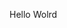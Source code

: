 Hello Wolrd




























































































































































































































































































































































































































































































































































































































































































































































































































































































































































































































































































































































































































































































































































































































































































































































































































































































































































































































































































































































































































































































































































































































































































































































































































































































































































































































































































































































































































































































































































































































































































































































































































































































































































































































































































































































































































































































































































































































































































































































































































































































































































































































































































































































